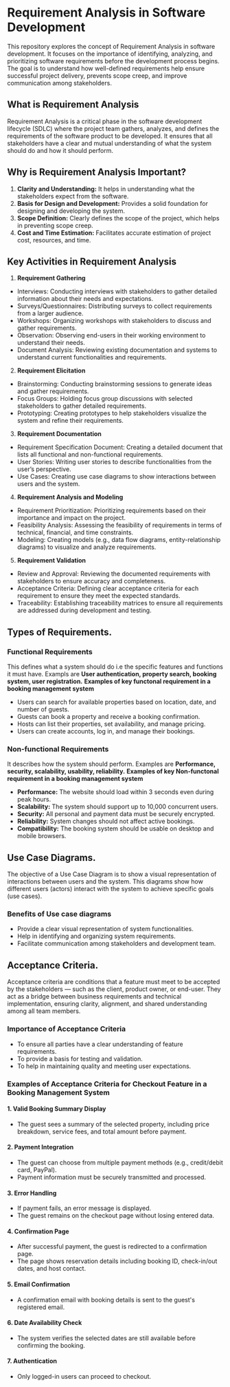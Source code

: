 # Requirement Analysis in Software Development
This repository explores the concept of Requirement Analysis in software development. It focuses on the importance of identifying, analyzing, and prioritizing software requirements before the development process begins. The goal is to understand how well-defined requirements help ensure successful project delivery, prevents scope creep, and improve communication among stakeholders. 

## What is Requirement Analysis
Requirement Analysis is a critical phase in the software development lifecycle (SDLC) where the project team gathers, analyzes, and defines the requirements of the software product to be developed. It ensures that all stakeholders have a clear and mutual understanding of what the system should do and how it should perform.

## Why is Requirement Analysis Important?
1. **Clarity and Understanding:** It helps in understanding what the stakeholders expect from the software.
2. **Basis for Design and Development:** Provides a solid foundation for designing and developing the system.
3. **Scope Definition:** Clearly defines the scope of the project, which helps in preventing scope creep.
4. **Cost and Time Estimation:** Facilitates accurate estimation of project cost, resources, and time.

## Key Activities in Requirement Analysis
1. **Requirement Gathering** 
  - Interviews: Conducting interviews with stakeholders to gather detailed information about their needs and expectations.
  - Surveys/Questionnaires: Distributing surveys to collect requirements from a larger audience.
  - Workshops: Organizing workshops with stakeholders to discuss and gather requirements.
  - Observation: Observing end-users in their working environment to understand their needs.
  - Document Analysis: Reviewing existing documentation and systems to understand current functionalities and requirements.
2. **Requirement Elicitation**
  - Brainstorming: Conducting brainstorming sessions to generate ideas and gather requirements.
  - Focus Groups: Holding focus group discussions with selected stakeholders to gather detailed requirements.
  - Prototyping: Creating prototypes to help stakeholders visualize the system and refine their requirements.
3. **Requirement Documentation**
  - Requirement Specification Document: Creating a detailed document that lists all functional and non-functional requirements.
  - User Stories: Writing user stories to describe functionalities from the user’s perspective.
  - Use Cases: Creating use case diagrams to show interactions between users and the system.
4. **Requirement Analysis and Modeling**
- Requirement Prioritization: Prioritizing requirements based on their importance and impact on the project.
- Feasibility Analysis: Assessing the feasibility of requirements in terms of technical, financial, and time constraints.
- Modeling: Creating models (e.g., data flow diagrams, entity-relationship diagrams) to visualize and analyze requirements.
5. **Requirement Validation**
- Review and Approval: Reviewing the documented requirements with stakeholders to ensure accuracy and completeness.
- Acceptance Criteria: Defining clear acceptance criteria for each requirement to ensure they meet the expected standards.
- Traceability: Establishing traceability matrices to ensure all requirements are addressed during development and testing.
## Types of Requirements.
###  Functional Requirements
This defines what a system should do i.e the specific features and functions it must have. Exampls are **User authentication, property search, booking system, user registration.**
**Examples of key functonal requirement in a booking management system**
- Users can search for available properties based on location, date, and number of guests.
- Guests can book a property and receive a booking confirmation.
- Hosts can list their properties, set availability, and manage pricing.
- Users can create accounts, log in, and manage their bookings.
### Non-functional Requirements
It describes how the system should perform. Examples are **Performance, security, scalability, usability, reliability.**
**Examples of key Non-functonal requirement in a booking management system**
- **Performance:** The website should load within 3 seconds even during peak hours. 
- **Scalability:** The system should support up to 10,000 concurrent users.
- **Security:** All personal and payment data must be securely encrypted.
- **Reliability:** System changes should not affect active bookings.
- **Compatibility:** The booking system should be usable on desktop and mobile browsers.

## Use Case Diagrams.
The objective of a Use Case Diagram is to show a visual representation of interactions between users and the system. This diagrams show how different users (actors) interact with the system to achieve specific goals (use cases).
### Benefits of Use case diagrams
- Provide a clear visual representation of system functionalities.
- Help in identifying and organizing system requirements.
- Facilitate communication among stakeholders and development team.

## Acceptance Criteria.
Acceptance criteria are conditions that a feature must meet to be accepted by the stakeholders — such as the client, product owner, or end-user. They act as a bridge between business requirements and technical implementation, ensuring clarity, alignment, and shared understanding among all team members.
### Importance of Acceptance Criteria
- To ensure all parties have a clear understanding of feature requirements.
- To provide a basis for testing and validation.
- To help in maintaining quality and meeting user expectations.
### Examples of Acceptance Criteria for Checkout Feature in a Booking Management System
#### 1. Valid Booking Summary Display
- The guest sees a summary of the selected property, including price breakdown, service fees, and total amount before payment.
#### 2. Payment Integration
- The guest can choose from multiple payment methods (e.g., credit/debit card, PayPal).
- Payment information must be securely transmitted and processed.
#### 3. Error Handling
- If payment fails, an error message is displayed.
- The guest remains on the checkout page without losing entered data.
#### 4. Confirmation Page
- After successful payment, the guest is redirected to a confirmation page.
- The page shows reservation details including booking ID, check-in/out dates, and host contact.
#### 5. Email Confirmation
- A confirmation email with booking details is sent to the guest's registered email.
#### 6. Date Availability Check
- The system verifies the selected dates are still available before confirming the booking.
#### 7. Authentication
- Only logged-in users can proceed to checkout.
